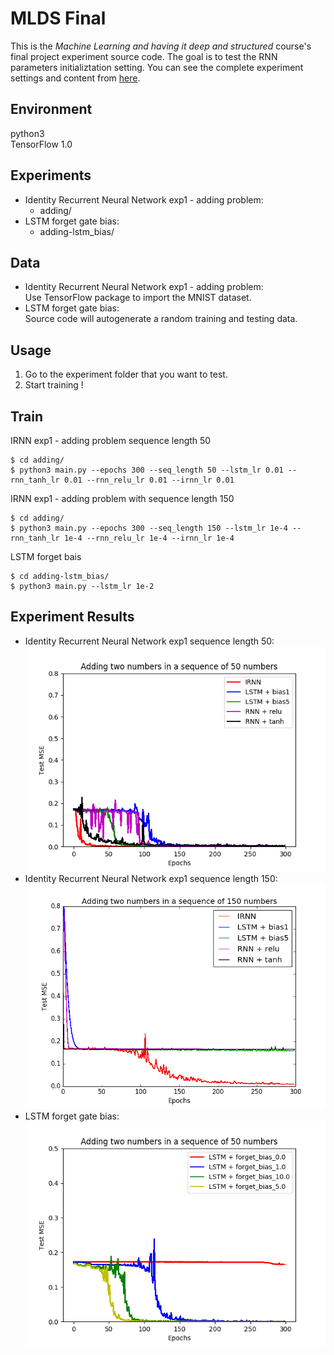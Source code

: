 MLDS Final
====
This is the <em>Machine Learning and having it deep and structured</em> course's final project experiment source code. The goal is to test the RNN parameters initializtation setting. You can see the complete experiment settings and content from [here](https://ntumlds.wordpress.com/2017/03/28/r05922027_沙拉和狗/). 

## Environment
python3 <br />
TensorFlow 1.0 <br />

## Experiments 

- Identity Recurrent Neural Network exp1 - adding problem: 
  - adding/ 
- LSTM forget gate bias: 
  - adding-lstm_bias/ 

## Data

- Identity Recurrent Neural Network exp1 - adding problem: <br />
  Use TensorFlow package to import the MNIST dataset.
- LSTM forget gate bias: <br />
  Source code will autogenerate a random training and testing data.


## Usage 
1. Go to the experiment folder that you want to test.
2. Start training !

## Train
IRNN exp1 - adding problem sequence length 50
```
$ cd adding/ 
$ python3 main.py --epochs 300 --seq_length 50 --lstm_lr 0.01 --rnn_tanh_lr 0.01 --rnn_relu_lr 0.01 --irnn_lr 0.01
```
IRNN exp1 - adding problem with sequence length 150
```
$ cd adding/ 
$ python3 main.py --epochs 300 --seq_length 150 --lstm_lr 1e-4 --rnn_tanh_lr 1e-4 --rnn_relu_lr 1e-4 --irnn_lr 1e-4
```
LSTM forget bais 
```
$ cd adding-lstm_bias/ 
$ python3 main.py --lstm_lr 1e-2
```

## Experiment Results
- Identity Recurrent Neural Network exp1 sequence length 50: <br />
  <img src="https://github.com/chiawen/MLDS2017_final/blob/master/asset/adding-1.png" width="512x">
- Identity Recurrent Neural Network exp1 sequence length 150: <br />
  <img src="https://github.com/chiawen/MLDS2017_final/blob/master/asset/adding-2.png" width="512x">
- LSTM forget gate bias: <br />
  <img src="https://github.com/chiawen/MLDS2017_final/blob/master/asset/forget_bias.png" width="512x">








